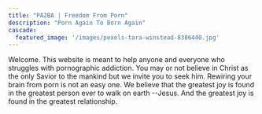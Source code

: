 ```yaml
---
title: "PA2BA | Freedom From Porn"
description: "Porn Again To Born Again"
cascade:
  featured_image: '/images/pexels-tara-winstead-8386440.jpg'
---
```

Welcome. This website is meant to help anyone and everyone who struggles with pornographic addiction. You may or not believe in Christ as the only Savior to the mankind but we invite you to seek him. Rewiring your brain from porn is not an easy one. We believe that the greatest joy is found in the greatest person ever to walk on earth --Jesus. And the greatest joy is found in the greatest relationship. 
